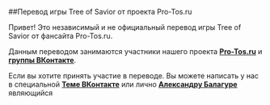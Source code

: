 ##Перевод игры Tree of Savior от проекта Pro-Tos.ru

Привет! Это независимый и не официальный перевод игры Tree of Savior от фансайта Pro-Tos.ru. 

Данным переводом занимаются участники нашего проекта [**Pro-Tos.ru**](http://www.pro-tos.ru/) и  [**группы ВКонтакте**](https://vk.com/topic-98525759_32734251). 

Если вы хотите принять участие в переводе. Вы можете написать у нас в специальной [**Теме ВКонтакте**](https://vk.com/topic-98525759_32734251) или лично [**Александру Балагуре**](https://vk.com/id6308290) являющийся
